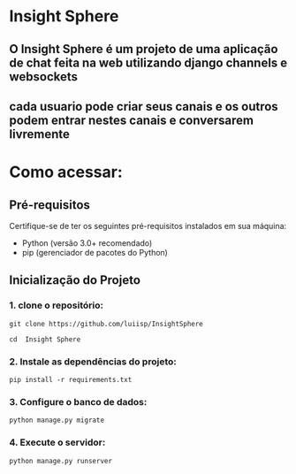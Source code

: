 # Insight Sphere

## O Insight Sphere é um projeto de uma aplicação de chat feita na web utilizando django channels e websockets
## cada usuario pode criar seus canais e os outros podem entrar nestes canais e conversarem livremente 




# Como acessar:
## Pré-requisitos

Certifique-se de ter os seguintes pré-requisitos instalados em sua máquina:

- Python (versão 3.0+ recomendado)
- pip (gerenciador de pacotes do Python)

## Inicialização do Projeto

### 1. clone o repositório:
   
```git clone https://github.com/luiisp/InsightSphere```

```cd  Insight Sphere```

### 2. Instale as dependências do projeto:

```pip install -r requirements.txt```

### 3. Configure o banco de dados:
   
 ```python manage.py migrate```

### 4. Execute o servidor:

```python manage.py runserver```


